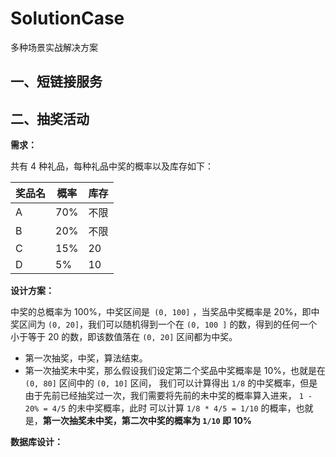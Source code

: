 
# SolutionCase
多种场景实战解决方案
## 一、短链接服务



## 二、抽奖活动

**需求：**

共有 4 种礼品，每种礼品中奖的概率以及库存如下：

| 奖品名 | 概率 | 库存 |
| ------ | ---- | ---- |
| A      | 70%  | 不限 |
| B      | 20%  | 不限 |
| C      | 15%  | 20   |
| D      | 5%   | 10   |



**设计方案：**

中奖的总概率为 100%，中奖区间是` (0, 100]` ，当奖品中奖概率是 20%，即中奖区间为 `(0, 20]`，我们可以随机得到一个在 `(0, 100 ]` 的数，得到的任何一个小于等于 20 的数，即该数值落在 `(0, 20]` 区间都为中奖。

- 第一次抽奖，中奖，算法结束。
- 第一次抽奖未中奖，那么假设我们设定第二个奖品中奖概率是 10%，也就是在 `(0, 80]` 区间中的 `(0, 10]` 区间， 我们可以计算得出 `1/8` 的中奖概率，但是由于先前已经抽奖过一次，我们需要将先前的未中奖的概率算入进来， `1 -  20% = 4/5` 的未中奖概率，此时 可以计算 `1/8 * 4/5 = 1/10` 的概率，也就是，**第一次抽奖未中奖，第二次中奖的概率为 `1/10` 即 10%**



**数据库设计：**



